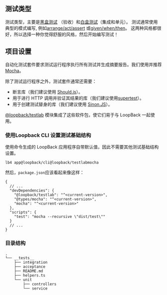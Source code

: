<!--
 * @Author: Null Zhao
 * @Date: 2022-03-04 10:07:18
 * @LastEditors: Null Zhao
 * @LastEditTime: 2022-03-11 13:53:52
 * @FilePath: \my-docs\docs\overview.md
 * @Description: 
 * ctrl+alt+i ctrl+win+t win+y
 * Copyright (c) 2022 by null, All Rights Reserved. 
-->
## 测试类型

测试类型，主要是[黑盒测试](https://baike.baidu.com/item/%E9%BB%91%E7%9B%92%E6%B5%8B%E8%AF%95/934030?fr=aladdin)
（验收）和[白盒测试](https://baike.baidu.com/item/%E7%99%BD%E7%9B%92%E6%B5%8B%E8%AF%95)（集成和单元）。
测试通常使用典型的模式编写,
例如[arrange/act/assert](https://docs.microsoft.com/zh-cn/previous-versions/visualstudio/visual-studio-2015/test/unit-test-basics?view=vs-2015&redirectedfrom=MSDN#Anchor_3)
或[given/when/then](https://martinfowler.com/bliki/GivenWhenThen.html)。
这两种风格都很好，所以选择一种你觉得舒服的风格，然后开始编写测试！

## 项目设置
自动化测试套件要求测试运行程序执行所有测试并生成摘要报告。我们使用并推荐[Mocha](https://mochajs.org/#getting-started)。

除了测试运行程序之外，测试套件通常还需要：

- 断言库（我们建议使用 [Should.js](https://shouldjs.github.io/)）。
- 用于进行 HTTP 调用并验证其结果的库（我们建议使用[supertest](https://github.com/visionmedia/supertest)）。
- 用于创建测试替身的库（我们建议使用 [Sinon.JS](https://sinonjs.org/releases/v13/)）。

[@loopback/testlab](https://www.npmjs.com/package/@loopback/testlab) 模块集成了这些软件包，使它们易于与 LoopBack 一起使用。

### 使用Loopback CLI 设置测试基础结构
使用命令生成的 LoopBack 应用程序自带默认值，因此不需要其他测试基础结构设置。
```
lb4 app@loopback/cli@loopback/testlabmocha
```

然后，`package.json`应该看起来像这样：
```
{
  // ...
  "devDependencies": {
    "@loopback/testlab": "^<current-version>",
    "@types/mocha": "^<current-version>",
    "mocha": "^<current-version>"
  },
  "scripts": {
    "test": "mocha --recursive \"dist/test\""
  }
  // ...
}
```
### 目录结构
```
.
└── __tests__
    ├── integration
    ├── acceptance
    ├── README.md
    ├── helpers.ts
    └── unit
        ├── controllers
        └── service
```